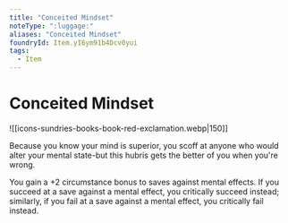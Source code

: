 ```yaml
---
title: "Conceited Mindset"
noteType: ":luggage:"
aliases: "Conceited Mindset"
foundryId: Item.yI6ym91b4Dcv0yui
tags:
  - Item
---
```


# Conceited Mindset
![[icons-sundries-books-book-red-exclamation.webp|150]]

Because you know your mind is superior, you scoff at anyone who would alter your mental state-but this hubris gets the better of you when you're wrong.

You gain a +2 circumstance bonus to saves against mental effects. If you succeed at a save against a mental effect, you critically succeed instead; similarly, if you fail at a save against a mental effect, you critically fail instead.
